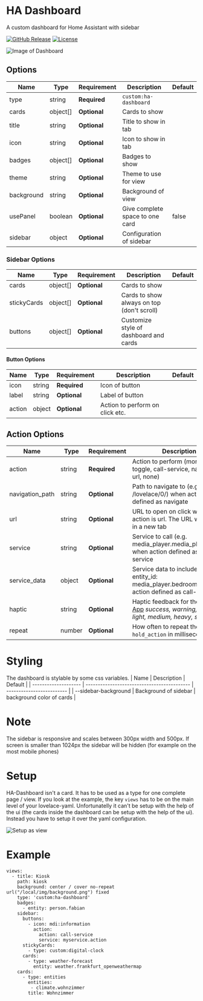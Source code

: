 # HA Dashboard

A custom dashboard for Home Assistant with sidebar

[![GitHub Release][releases-shield]][releases]
[![License][license-shield]](LICENSE.md)

![Image of Dashboard](https://github.com/wassy92x/lovelace-ha-dashboard/blob/master/.images/ha-dashboard.png?raw=true)

## Options

| Name              | Type    | Requirement  | Description                                 | Default             |
| ----------------- | ------- | ------------ | ------------------------------------------- | ------------------- |
| type              | string  | **Required** | `custom:ha-dashboard`                       |                     |
| cards             | object[]| **Optional** | Cards to show                               |                     |
| title             | string  | **Optional** | Title to show in tab                        |                     |
| icon              | string  | **Optional** | Icon to show in tab                         |                     |
| badges            | object[]| **Optional** | Badges to show                              |                     |
| theme             | string  | **Optional** | Theme to use for view                       |                     |
| background        | string  | **Optional** | Background of view                          |                     |
| usePanel          | boolean | **Optional** | Give complete space to one card             | false               |
| sidebar           | object  | **Optional** | Configuration of sidebar                    |                     |

### Sidebar Options

| Name              | Type    | Requirement  | Description                                 | Default             |
| ----------------- | ------- | ------------ | ------------------------------------------- | ------------------- |
| cards             | object[]| **Optional** | Cards to show                               |                     |
| stickyCards       | object[]| **Optional** | Cards to show always on top (don't scroll)  |                     |
| buttons           | object[]| **Optional** | Customize style of dashboard and cards      |                     |

#### Button Options

| Name              | Type    | Requirement  | Description                                 | Default             |
| ----------------- | ------- | ------------ | ------------------------------------------- | ------------------- |
| icon              | string  | **Required** | Icon of button                              |                     |
| label             | string  | **Optional** | Label of button                             |                     |
| action            | object  | **Optional** | Action to perform on click etc.             |                     |

## Action Options

| Name            | Type   | Requirement  | Description                                                                                                                            | Default |
| --------------- | ------ | ------------ | -------------------------------------------------------------------------------------------------------------------------------------- | ------- |
| action          | string | **Required** | Action to perform (more-info, toggle, call-service, navigate url, none)                                                                |         |
| navigation_path | string | **Optional** | Path to navigate to (e.g. /lovelace/0/) when action defined as navigate                                                                |         |
| url             | string | **Optional** | URL to open on click when action is url. The URL will open in a new tab                                                                |         |
| service         | string | **Optional** | Service to call (e.g. media_player.media_play_pause) when action defined as call-service                                               |         |
| service_data    | object | **Optional** | Service data to include (e.g. entity_id: media_player.bedroom) when action defined as call-service                                     |         |
| haptic          | string | **Optional** | Haptic feedback for the [Beta IOS App](http://home-assistant.io/ios/beta) _success, warning, failure, light, medium, heavy, selection_ |         |
| repeat          | number | **Optional** | How often to repeat the `hold_action` in milliseconds.                                                                                 |         |

# Styling
The dashboard is stylable by some css variables.
| Name                 | Description                                 | Default                   |
| -------------------- | ------------------------------------------- | ------------------------- |
| --sidebar-background | Background of sidebar                       | background color of cards |

# Note
The sidebar is responsive and scales between 300px width and 500px.
If screen is smaller than 1024px the sidebar will be hidden (for example on the most mobile phones)

# Setup
HA-Dashboard isn't a card.
It has to be used as a type for one complete page / view.
If you look at the example, the key `views` has to be on the main level of your lovelace-yaml.
Unfortunatelly it can't be setup with the help of the ui (the cards inside the dashboard can be setup with the help of the ui).
Instead you have to setup it over the yaml configuration.

![Setup as view](https://github.com/wassy92x/lovelace-ha-dashboard/blob/master/.images/setup.gif?raw=true)

# Example
```
views:
  - title: Kiosk
    path: kiosk
    background: center / cover no-repeat url("/local/img/background.png") fixed
    type: 'custom:ha-dashboard'
    badges:
      - entity: person.fabian
    sidebar:
      buttons:
        - icon: mdi:information
          action:
            action: call-service
            service: myservice.action
      stickyCards:
        - type: custom:digital-clock
      cards:
        - type: weather-forecast
          entity: weather.frankfurt_openweathermap
    cards:
      - type: entities
        entities:
         - climate.wohnzimmer
        title: Wohnzimmer
```

[license-shield]: https://img.shields.io/github/license/wassy92x/lovelace-ha-dashboard.svg?style=for-the-badge
[releases-shield]: https://img.shields.io/github/release/wassy92x/lovelace-ha-dashboard.svg?style=for-the-badge
[releases]: https://github.com/wassy92x/lovelace-ha-dashboard/releases
